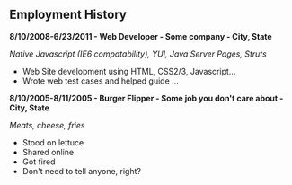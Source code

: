 ## Employment History

**8/10/2008-6/23/2011 - Web Developer - Some company - City, State**

*Native Javascript (IE6 compatability), YUI, Java Server Pages, Struts*

* Web Site development using HTML, CSS2/3, Javascript...
* Wrote web test cases and helped guide ...


**8/10/2005-8/11/2005 - Burger Flipper - Some job you don't care about - City, State**

*Meats, cheese, fries*

* Stood on lettuce
* Shared online
* Got fired
* Don't need to tell anyone, right?
